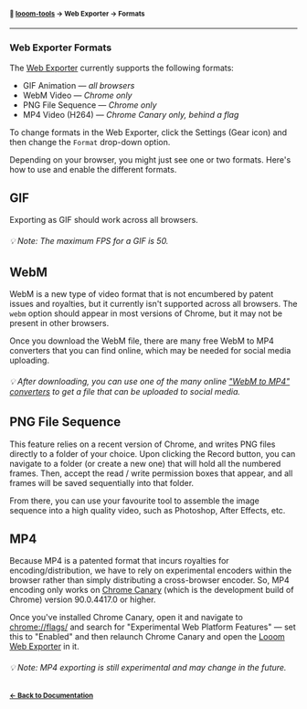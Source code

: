 
#### <sup>:closed_book: [looom-tools](../README.md) → Web Exporter → Formats</sup>

---

### Web Exporter Formats

The [Web Exporter](https://looom-tools.netlify.app) currently supports the following formats:

- GIF Animation — *all browsers*
- WebM Video — *Chrome only*
- PNG File Sequence — *Chrome only*
- MP4 Video (H264) — *Chrome Canary only, behind a flag*

To change formats in the Web Exporter, click the Settings (Gear icon) and then change the `Format` drop-down option.

Depending on your browser, you might just see one or two formats. Here's how to use and enable the different formats.

## GIF

Exporting as GIF should work across all browsers.

###### :bulb: *Note: The maximum FPS for a GIF is 50.*

## WebM

WebM is a new type of video format that is not encumbered by patent issues and royalties, but it currently isn't supported across all browsers. The `webm` option should appear in most versions of Chrome, but it may not be present in other browsers.

Once you download the WebM file, there are many free WebM to MP4 converters that you can find online, which may be needed for social media uploading.

###### :bulb: *After downloading, you can use one of the many online ["WebM to MP4" converters](https://cloudconvert.com/webm-to-mp4) to get a file that can be uploaded to social media.*

## PNG File Sequence

This feature relies on a recent version of Chrome, and writes PNG files directly to a folder of your choice. Upon clicking the Record button, you can navigate to a folder (or create a new one) that will hold all the numbered frames. Then, accept the read / write permission boxes that appear, and all frames will be saved sequentially into that folder.

From there, you can use your favourite tool to assemble the image sequence into a high quality video, such as Photoshop, After Effects, etc.

## MP4

Because MP4 is a patented format that incurs royalties for encoding/distribution, we have to rely on experimental encoders within the browser rather than simply distributing a cross-browser encoder. So, MP4 encoding only works on [Chrome Canary](https://www.google.com/intl/en_uk/chrome/canary/) (which is the development build of Chrome) version 90.0.4417.0 or higher.

Once you've installed Chrome Canary, open it and navigate to [chrome://flags/](chrome://flags/) and search for "Experimental Web Platform Features" — set this to "Enabled" and then relaunch Chrome Canary and open the [Looom Web Exporter](https://looom-tools.netlify.app) in it.

###### :bulb: *Note: MP4 exporting is still experimental and may change in the future.*

## 

#### <sup>[← Back to Documentation](../README.md)
